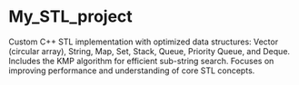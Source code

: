 # My_STL_project
Custom C++ STL implementation with optimized data structures: Vector (circular array), String, Map, Set, Stack, Queue, Priority Queue, and Deque. Includes the KMP algorithm for efficient sub-string search. Focuses on improving performance and understanding of core STL concepts.
